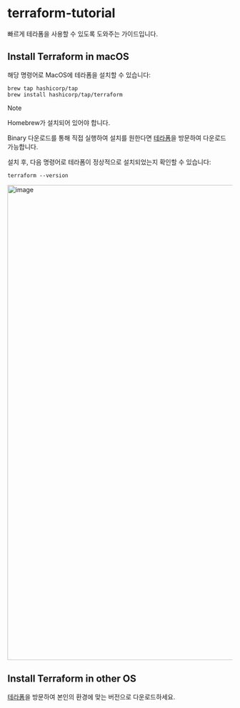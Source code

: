 # terraform-tutorial
빠르게 테라폼을 사용할 수 있도록 도와주는 가이드입니다.

## Install Terraform in macOS
 
해당 명령어로 MacOS에 테라폼을 설치할 수 있습니다:
```
brew tap hashicorp/tap
brew install hashicorp/tap/terraform
```

> [!NOTE]  
> Homebrew가 설치되어 있어야 합니다.

Binary 다운로드를 통해 직접 실행하여 설치를 원한다면 [테라폼](https://developer.hashicorp.com/terraform/install?product_intent=terraform)을 방문하여 다운로드 가능합니다.

설치 후, 다음 명령어로 테라폼이 정상적으로 설치되었는지 확인할 수 있습니다:
```
terraform --version
```

<img width="1064" alt="image" src="https://github.com/mushroom1324/terraform-tutorial/assets/76674422/fe0e76a1-c4ba-4e22-bed1-aba682ae467b">

## Install Terraform in other OS

[테라폼](https://developer.hashicorp.com/terraform/install?product_intent=terraform)을 방문하여 본인의 환경에 맞는 버전으로 다운로드하세요.

